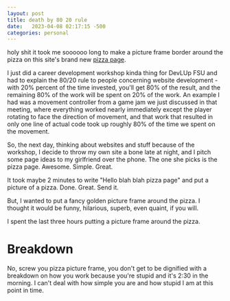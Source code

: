 ```yaml
---
layout: post
title: death by 80 20 rule
date:   2023-04-08 02:17:15 -500
categories: personal
---
```


holy shit it took me soooooo long to make a picture frame border around the pizza on this site's brand new [pizza page](/pizza).

I just did a career development workshop kinda thing for DevLUp FSU and had to explain the 80/20 rule to people concerning website development - with 20% percent of the time invested, you'll get 80% of the result, and the remaining 80% of the work will be spent on 20% of the work. An example I had was a movement controller from a game jam we just discussed in that meeting, where everything worked nearly immediately except the player rotating to face the direction of movement, and that work that resulted in only one line of actual code took up roughly 80% of the time we spent on the movement.

So, the next day, thinking about websites and stuff because of the workshop, I decide to throw my own site a bone late at night, and I pitch some page ideas to my girlfriend over the phone. The one she picks is the pizza page. Awesome. Simple. Great.

It took maybe 2 minutes to write "Hello blah blah pizza page" and put a picture of a pizza. Done. Great. Send it.

But, I wanted to put a fancy golden picture frame around the pizza. I thought it would be funny, hilarious, superb, even quaint, if you will.

I spent the last three hours putting a picture frame around the pizza.

# Breakdown

No, screw you pizza picture frame, you don't get to be dignified with a breakdown on how you work because you're stupid and it's 2:30 in the morning. I can't deal with how simple you are and how stupid I am at this point in time.